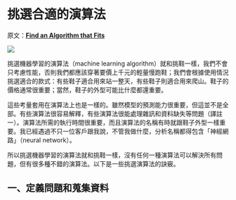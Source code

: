 # 挑選合適的演算法

原文：[**Find an Algorithm that Fits**](https://brohrer.github.io/find_the_right_algorithm.html)

![](https://brohrer.github.io/images/shoes.jpg)

挑選機器學習的演算法（machine learning algorithm）就和挑鞋一樣，我們不會只考慮性能，否則我們都應該穿著要價上千元的輕量慢跑鞋；我們會根據使用情況挑選適合的款式：有些鞋子適合用來站一整天，有些鞋子則適合用來爬山。鞋子的價格通常很重要；當然，鞋子的外型可能比什麼都還重要。

這些考量套用在演算法上也是一樣的。雖然模型的預測能力很重要，但這並不是全部。有些演算法很容易解釋，有些演算法很能處理雜訊和資料缺失等問題（譯註一）。演算法所需的執行時間很重要，而且演算法的名稱有時就跟鞋子外型一樣重要。我已經遇過不只一位客戶跟我說，不管我做什麼，分析名稱都得包含「神經網路」（neural network）。

所以挑選機器學習的演算法就和挑鞋一樣，沒有任何一種演算法可以解決所有問題，但有很多種不錯的演算法。以下是一些挑選演算法的訣竅。

## 一、定義問題和蒐集資料



